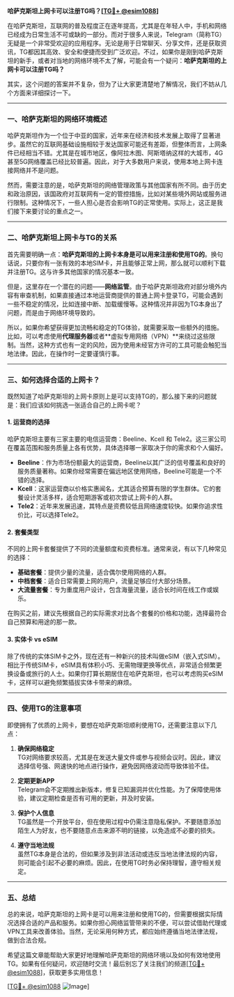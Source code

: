 **哈萨克斯坦上网卡可以注册TG吗？[[TG💪+ @esim1088](https://t.me/s/esim1088)]**

在哈萨克斯坦，互联网的普及程度正在逐年提高，尤其是在年轻人中，手机和网络已经成为日常生活不可或缺的一部分。而对于很多人来说，Telegram（简称TG）无疑是一个非常受欢迎的应用程序。无论是用于日常聊天、分享文件，还是获取资讯，TG都因其高效、安全和便捷而受到广泛欢迎。不过，如果你是刚到哈萨克斯坦的新手，或者对当地的网络环境不太了解，可能会有一个疑问：**哈萨克斯坦的上网卡可以注册TG吗？**

其实，这个问题的答案并不复杂，但为了让大家更清楚地了解情况，我们不妨从几个方面来详细探讨一下。

---

### **一、哈萨克斯坦的网络环境概述**

哈萨克斯坦作为一个位于中亚的国家，近年来在经济和技术发展上取得了显著进步。虽然它的互联网基础设施相较于发达国家可能还有差距，但整体而言，上网条件已经相当不错。尤其是在城市地区，像阿拉木图、阿斯塔纳这样的大城市，4G甚至5G网络覆盖已经比较普遍。因此，对于大多数用户来说，使用本地上网卡连接网络并不是问题。

然而，需要注意的是，哈萨克斯坦的网络管理政策与其他国家有所不同。由于历史和政治原因，该国政府对互联网有一定的管控措施，比如对某些境外网站或服务进行限制。这种情况下，一些人担心是否会影响TG的正常使用。实际上，这正是我们接下来要讨论的重点之一。

---

### **二、哈萨克斯坦上网卡与TG的关系**

首先需要明确一点：**哈萨克斯坦的上网卡本身是可以用来注册和使用TG的**。换句话说，只要你有一张有效的本地SIM卡，并且能够正常上网，那么就可以顺利下载并注册TG。这与许多其他国家的情况基本一致。

但是，这里存在一个潜在的问题——**网络监管**。由于哈萨克斯坦政府对部分境外内容有审查机制，如果直接通过本地运营商提供的普通上网卡登录TG，可能会遇到一些不稳定的情况，比如连接中断、加载缓慢等。这种情况并非因为TG本身出了问题，而是由于网络环境导致的。

所以，如果你希望获得更加流畅和稳定的TG体验，就需要采取一些额外的措施。比如，可以考虑使用**代理服务器**或者**虚拟专用网络（VPN）**来绕过这些限制。当然，这种方式也有一定的风险，因为使用未经官方许可的工具可能会触犯当地法律。因此，在操作时一定要谨慎行事。

---

### **三、如何选择合适的上网卡？**

既然知道了哈萨克斯坦的上网卡原则上是可以支持TG的，那么接下来的问题就是：我们应该如何挑选一张适合自己的上网卡呢？

#### 1. **运营商的选择**
哈萨克斯坦主要有三家主要的电信运营商：Beeline、Kcell 和 Tele2。这三家公司在覆盖范围和服务质量上各有优势，具体选择哪一家取决于你的需求和个人偏好。

- **Beeline**：作为市场份额最大的运营商，Beeline以其广泛的信号覆盖和良好的服务质量著称。如果你经常需要在偏远地区使用网络，Beeline可能是一个不错的选择。
- **Kcell**：这家运营商以价格实惠闻名，尤其适合预算有限的学生群体。它的套餐设计灵活多样，适合短期游客或初次尝试上网卡的人群。
- **Tele2**：近年来发展迅速，其特点是资费较低且网络速度较快。如果你追求性价比，可以选择Tele2。

#### 2. **套餐类型**
不同的上网卡套餐提供了不同的流量额度和资费标准。通常来说，有以下几种常见的选择：

- **基础套餐**：提供少量的流量，适合偶尔使用网络的人群。
- **中档套餐**：适合日常需要上网的用户，流量足够应付大部分场景。
- **大流量套餐**：专为重度用户设计，包含海量流量，适合长时间在线工作或娱乐。

在购买之前，建议先根据自己的实际需求对比各个套餐的价格和功能，选择最符合自己预算和用途的那一款。

#### 3. **实体卡 vs eSIM**
除了传统的实体SIM卡之外，现在还有一种新兴的技术叫做eSIM（嵌入式SIM）。相比于传统SIM卡，eSIM具有体积小巧、无需物理更换等优点，非常适合频繁更换设备或旅行的人士。如果你打算长期居住在哈萨克斯坦，也可以考虑购买eSIM卡，这样可以避免频繁插拔实体卡带来的麻烦。

---

### **四、使用TG的注意事项**

即使拥有了优质的上网卡，要想在哈萨克斯坦顺利使用TG，还需要注意以下几点：

1. **确保网络稳定**  
   TG对网络要求较高，尤其是在发送大量文件或参与视频会议时。因此，建议选择信号强、网速快的地点进行操作，避免因网络波动而导致体验不佳。

2. **定期更新APP**  
   Telegram会不定期推出新版本，修复已知漏洞并优化性能。为了保障使用体验，建议定期检查是否有可用的更新，并及时安装。

3. **保护个人信息**  
   TG虽然是一个开放平台，但在使用过程中仍需注意隐私保护。不要随意添加陌生人为好友，也不要随意点击来源不明的链接，以免造成不必要的损失。

4. **遵守当地法规**  
   虽然TG本身是合法的，但如果涉及到非法活动或违反当地法律法规的内容，则可能会引起不必要的麻烦。因此，在使用TG时务必保持理智，遵守相关规定。

---

### **五、总结**

总的来说，哈萨克斯坦的上网卡是可以用来注册和使用TG的，但需要根据实际情况选择合适的产品和服务。如果你担心网络监管带来的不便，可以尝试借助代理或VPN工具来改善体验。当然，无论采用何种方式，都应始终遵循当地法律法规，做到合法合规。

希望这篇文章能帮助大家更好地理解哈萨克斯坦的网络环境以及如何有效地使用TG。如果有任何疑问，欢迎随时交流！最后别忘了关注我们的频道[[TG💪+ @esim1088](https://t.me/s/esim1088)]，获取更多实用信息！

[[TG💪+ @esim1088](https://t.me/s/esim1088) ![Image](https://i.postimg.cc/4NQfJmqS/Snipaste-2025-05-13-00-14-12.png)]